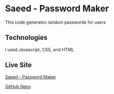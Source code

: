 # Saeed - Password Maker

This code generates random passwords for users

## Technologies 

I used Javascript, CSS, and HTML

## Live Site

[Saeed - Password Maker](file:///Users/saeedelmakki/Desktop/homeworks/password%20/index.html)

[GitHub Repo]()
